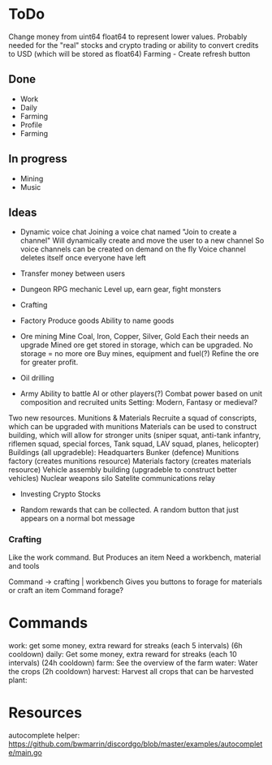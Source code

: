 
# ToDo

Change money from uint64 float64 to represent lower values. 
Probably needed for the "real" stocks and crypto trading
or ability to convert credits to USD (which will be stored as float64)
Farming - Create refresh button


## Done

- Work
- Daily
- Farming
- Profile
- Farming

## In progress

- Mining
- Music

## Ideas

- Dynamic voice chat
Joining a voice chat named "Join to create a channel"
Will dynamically create and move the user to a new channel
So voice channels can be created on demand on the fly
Voice channel deletes itself once everyone have left

- Transfer money between users

- Dungeon
RPG mechanic
Level up, earn gear, fight monsters

- Crafting

- Factory
    Produce goods
    Ability to name goods

- Ore mining
Mine Coal, Iron, Copper, Silver, Gold
Each their needs an upgrade
Mined ore get stored in storage, which can be upgraded. No storage = no more ore
Buy mines, equipment and fuel(?)
Refine the ore for greater profit.

- Oil drilling

- Army
Ability to battle AI or other players(?)
Combat power based on unit composition and recruited units
Setting: Modern, Fantasy or medieval?

Two new resources. Munitions & Materials
Recruite a squad of conscripts, which can be upgraded with munitions
Materials can be used to construct building, which will allow for stronger units
(sniper squat, anti-tank infantry, riflemen squad, special forces, Tank squad, LAV squad, planes, helicopter)
Buildings (all upgradeble):
    Headquarters
    Bunker (defence)
    Munitions factory (creates munitions resource)
    Materials factory (creates materials resource)
    Vehicle assembly building (upgradeble to construct better vehicles)
    Nuclear weapons silo
    Satelite communications relay
    
- Investing
    Crypto
    Stocks


- Random rewards that can be collected. A random button that just appears on a normal bot message







### Crafting
Like the work command. But Produces an item
Need a workbench, material and tools

Command -> crafting | workbench
Gives you buttons to forage for materials or craft an item
Command forage?





# Commands
work: get some money, extra reward for streaks (each 5 intervals) (6h cooldown) 
daily: Get some money, extra reward for streaks (each 10 intervals) (24h cooldown)
farm: See the overview of the farm
water: Water the crops (2h cooldown)
harvest: Harvest all crops that can be harvested
plant:




# Resources
autocomplete helper:
https://github.com/bwmarrin/discordgo/blob/master/examples/autocomplete/main.go
